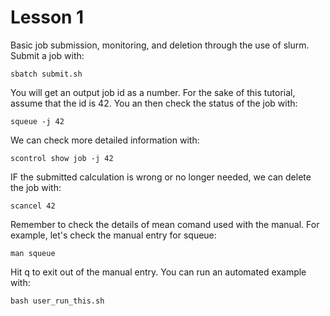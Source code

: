 # Lesson 1

Basic job submission, monitoring, and deletion through the use of slurm. Submit a job with:

```
sbatch submit.sh
```

You will get an output job id as a number. For the sake of this tutorial, assume that the id is 42. You an then check the status of the job with:

```
squeue -j 42
```

We can check more detailed information with:

```
scontrol show job -j 42
```

IF the submitted calculation is wrong or no longer needed, we can delete the job with:

```
scancel 42
```

Remember to check the details of mean comand used with the manual. For example, let's check the manual entry for squeue:

```
man squeue
```

Hit q to exit out of the manual entry. You can run an automated example with:

```
bash user_run_this.sh
```
